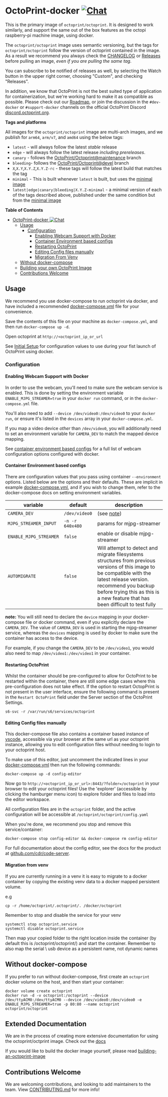 # OctoPrint-docker [![Chat](https://img.shields.io/badge/chat-on%20discord-7289da.svg)](https://discord.octoprint.org)

This is the primary image of `octoprint/octoprint`. It is designed to work similarly, and support the
same out of the box features as the octopi raspberry-pi machine image, using docker.

The `octoprint/octoprint` image uses semantic versioning, but the tags for `octoprint/octoprint` follow the
version of octoprint contained in the image. As a result we recommend you always check the [CHANGELOG](CHANGELOG.md)
or [Releases](https://github.com/OctoPrint/octoprint-docker/releases) before pulling an image, _even if you are pulling the same tag_.

You can subscribe to be notified of releases as well, by selecting the Watch button in the upper right corner, 
choosing "Custom", and checking "Releases".

In addition, we know that OctoPrint is not the best suited type of application for containerization, but we're
working hard to make it as compatible as possible. Please check out our [Roadmap](https://github.com/OctoPrint/octoprint-docker/projects/4),
or join the discussion in the `#dev-docker` or `#support-docker` channels on the official OctoPrint Discord
[discord.octoprint.org](https://discord.octoprint.org).

**Tags and platforms**

All images for the `octoprint/octoprint` image are multi-arch images, and we publish for `arm64`, `arm/v7`, and `amd64` using the below tags:

- `latest` - will always follow the latest _stable_ release 
- `edge` - will always follow the latest release _including prereleases_.
- `canary` - follows the [OctoPrint/Octoprint@maintenance](https://github.com/OctoPrint/OctoPrint/tree/maintenance) branch
- `bleeding`- follows the [OctoPrint/Octoprint@devel](https://github.com/OctoPrint/OctoPrint/tree/devel) branch
- `X`,`X.Y`,`X.Y.Z`,`X.Y.Z-rc` - these tags will follow the latest build that matches the tag
- `minimal` - This is built whenever `latest` is built, but uses the [minimal image](docs/using_the_minimal_image.md)
- `latest|edge|canary|bleeding|X.Y.Z-minimal` - a minimal version of each of the tags described above, published under the same condition but from the [minimal image](docs/using_the_minimal_image.md)

**Table of Contents**
- [OctoPrint-docker ![Chat](https://discord.octoprint.org)](#octoprint-docker-)
  - [Usage](#usage)
    - [Configuration](#configuration)
      - [Enabling Webcam Support with Docker](#enabling-webcam-support-with-docker)
      - [Container Environment based configs](#container-environment-based-configs)
      - [Restarting OctoPrint](#restarting-octoprint)
      - [Editing Config files manually](#editing-config-files-manually)
      - [Migration From Venv](#migration-from-venv)
  - [Without docker-compose](#without-docker-compose)
  - [Building your own OctoPrint Image](docs/README.md#building-your-own-octoprint-image)
  - [Contributions Welcome](#contributions-welcome)

## Usage

We recommend you use docker-compose to run octoprint via docker, and have included
a recommended [docker-compose.yml](docker-compose.yml) file for your convenience.

Save the contents of this file on your machine as `docker-compose.yml`, and then
run `docker-compose up -d`.

Open octoprint at `http://<octoprint_ip_or_url`

See [Initial Setup](#initial-setup) for configuration values to use during your fist
launch of OctoPrint using docker.

### Configuration

#### Enabling Webcam Support with Docker

In order to use the webcam, you'll need to make sure the webcam service is enabled. 
This is done by setting the environment variable `ENABLE_MJPG_STREAMER=true` in your
`docker run` command, or in the `docker-compose.yml` file.

You'll also need to add `--device /dev/video0:/dev/video0` to your `docker run`, or ensure
it's listed in the `devices` array in your `docker-compose.yml`.

If you map a video device _other_ than `/dev/video0`, you will additionally need to set an
environment variable for `CAMERA_DEV` to match the mapped device mapping.

See [container environment based configs](#container-environment-based-configs) for a full
list of webcam configuration options configured with docker.

#### Container Environment based configs

There are configuration values that you pass using container `--environment` options.
Listed below are the options and their defaults. These are implicit in example [docker-compose.yml](docker-compose.yml),
and if you wish to change them, refer to the docker-compose docs on setting environment variables.

| variable | default | description |
| -------- | ------- | ----------- |
| `CAMERA_DEV` | `/dev/video0` | (see [note](#devices_note)) |
| `MJPG_STREAMER_INPUT` | `-n -r 640x480` | params for mjpg-streamer |
| `ENABLE_MJPG_STREAMER` | `false` | enable or disable mjpg-streamer
| `AUTOMIGRATE` | `false` | Will attempt to detect and migrate filesystems structures from previous versions of this image to be compatible with the latest release version. recommend you backup before trying this as this is a new feature that has been difficult to test fully |

**note:** You will still need to declare the `device` mapping in your docker-compose file or docker command,
even if you explicitly declare the `CAMERA_DEV`.  The value of `CAMERA_DEV` is used in starting the mjpg-streamer
service, whereas the `devices` mapping is used by docker to make sure the container has access to the device.

For example, if you change the `CAMERA_DEV` to be `/dev/video1`, you would also need to map `/dev/video1:/dev/video1`
in your container.

#### Restarting OctoPrint

Whilst the container should be pre-configured to allow for OctoPrint to be restarted within the container, there are still some edge cases where this pre-configuration does not take effect. If the option to restart OctopPrint is not present in the user interface, ensure the following command is present in the `Restart OctoPrint` field under the Server section of the OctoPrint Settings.

```text
s6-svc -r /var/run/s6/services/octoprint
```

#### Editing Config files manually

This docker-compose file also contains a container based instance of [vscode][], accessible
via your browser at the same url as your octoprint instance, allowing you to edit configuration
files without needing to login to your octoprint host.

To make use of this editor, just uncomment the indicated lines in your [docker-compose.yml](docker-compose.yml#L20-L32)
then run the following commands:

```
docker-compose up -d config-editor
```

Now go to `http://<octoprint_ip_or_url>:8443/?folder=/octoprint` in your browser to edit your octoprint files!
Use the 'explorer' (accessible by clicking the hamburger menu icon) to explore folder and files to load
into the editor workspace. 

All configuration files are in the `octoprint` folder, and the active configuration will be accessible at `/octoprint/octoprint/config.yaml`

When you're done, we recommend you stop and remove this service/container:

```
docker-compose stop config-editor && docker-compose rm config-editor
```

For full documentation about the config editor, see the docs for the product at [github.com/cdr/code-server][code-server].

#### Migration from venv

If you are currently running in a venv it is easy to migrate to a docker container by copying the existing venv data to a docker mapped persistent volume.

e.g

```
cp -r /home/octoprint/.octoprint/. /docker/octoprint
```

Remember to stop and disable the service for your venv

```
systemctl stop octoprint.service
systemctl disable octoprint.service
```

Then map your copied folder to the right location inside the container (by default this is /octoprint/octoprint/) and start the container.
Remember to also map the serial \ usb device as a persistent name, not dynamic names

## Without docker-compose

If you prefer to run without docker-compose, first create an `octoprint` docker volume
on the host, and then start your container:

```
docker volume create octoprint
docker run -d -v octoprint:/octoprint --device /dev/ttyACM0:/dev/ttyACM0 --device /dev/video0:/dev/video0 -e ENABLE_MJPG_STREAMER=true -p 80:80 --name octoprint octoprint/octoprint
```

[code-server]: https://github.com/cdr/code-server
[vscode]: https://code.visualstudio.com

## Extended Documentation

We are in the process of creating more extensive documentation for using the octoprint/octprint image. Check out the [docs](docs/README.md)

If you would like to build the docker image yourself, please read [building-an-octoprint-image](docs/README.md#building-your-own-octoprint-image)

## Contributions Welcome

We are welcoming contributions, and looking to add maintainers to the team. View [CONTRIBUTING.md](CONTRIBUTING.md) for more info!
